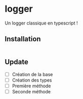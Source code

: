 # logger
Un logger classique en typescript !

## Installation
```
```

## Update
- [ ] Création de la base
- [ ] Création des types
- [ ] Première méthode
- [ ] Seconde méthode
